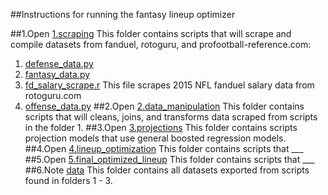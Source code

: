 ##Instructions for running the fantasy lineup optimizer

##1.Open [1.scraping](https://github.com/brttstl/proj-fantasy/tree/master/1.scraping)
This folder contains scripts that will scrape and compile datasets from fanduel, rotoguru, and profootball-reference.com:
  1. [defense_data.py](https://github.com/brttstl/proj-fantasy/blob/master/1.scraping/defense_data.py)
  2. [fantasy_data.py](https://github.com/brttstl/proj-fantasy/blob/master/1.scraping/fantasy_data.py)
  3. [fd_salary_scrape.r](https://github.com/brttstl/proj-fantasy/blob/master/1.scraping/fd_salary_scrape.R)
This file scrapes 2015 NFL fanduel salary data from rotoguru.com
  4. [offense_data.py](https://github.com/brttstl/proj-fantasy/blob/master/1.scraping/offense_data.py)
##2.Open [2.data_manipulation](https://github.com/brttstl/proj-fantasy/tree/master/2.data_manipulation)
This folder contains scripts that will cleans, joins, and transforms data scraped from scripts in the folder 1.
##3.Open [3.projections](https://github.com/brttstl/proj-fantasy/tree/master/3.projections)
This folder contains scripts projection models that use general boosted regression models.
##4.Open [4.lineup_optimization](https://github.com/brttstl/proj-fantasy/tree/master/4.lineup_optimization)
This folder contains scripts that ___
##5.Open [5.final_optimized_lineup](https://github.com/brttstl/proj-fantasy/tree/master/5.final_optimized_lineup)
This folder contains scripts that ___
##6.Note [data](https://github.com/brttstl/proj-fantasy/tree/master/data)
This folder contains all datasets exported from scripts found in folders 1 - 3.
